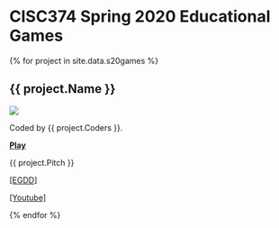 # CISC374 Spring 2020 Educational Games

{% for project in site.data.s20games %}

## {{ project.Name }}

<img src="screenshots/{{ project.filename }}_small.png">

<p>Coded by {{ project.Coders }}.</p>
    
<strong><a href="{{ project.Link }}">Play</a></strong>

<p>{{ project.Pitch }}</p>

<a href="{{ project.EGDD }}">[EGDD]</a>

<a href="{{ project.Youtube }}">[Youtube]</a>

{% endfor %}